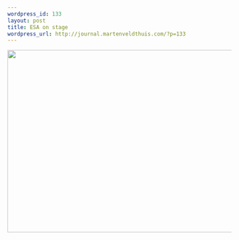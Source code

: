 ```yaml
--- 
wordpress_id: 133
layout: post
title: ESA on stage
wordpress_url: http://journal.martenveldthuis.com/?p=133
---
```

<img class="alignnone size-large wp-image-96" title="2009-06-20-esa" src="http://journal.martenveldthuis.com/wp-content/uploads/2010/05/2009-06-20-esa-620x411.jpg" alt="" width="620" height="411" />
